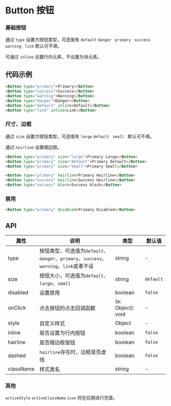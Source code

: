 
# Button 按钮

### 基础按钮

通过 `type` 设置方按钮类型，可选值有 `default` `danger ` `primary ` `success ` `warning ` `link` 默认可不填。

可通过 `inline` 设置行内元素，不设置为块元素。

## 代码示例
```html
<Button type="primary">Primary</Button>
<Button type="success">Success</Button>
<Button type="warning">Warning</Button>
<Button type="danger">Danger</Button>
<Button type="default" inline>Default</Button>
<Button type="link" inline>Link</Button>
```

### 尺寸、边框

通过 `size` 设置方按钮类型，可选值有 `large` `default ` `small ` 默认可不填。

通过 `hairline` 设置细边框。

```html
<Button type="primary" size="large">Primary Large</Button>
<Button type="primary" size="default">Primary Default</Button>
<Button type="primary" size="small">Primary Small</Button>

<Button type="primary" hairline>Primary Hairline</Button>
<Button type="success" hairline>Success Hairline</Button>
<Button type="success" block>Success block</Button>
```

### 禁用

```html
<Button type="primary" disabled>Primary Disabled</Button>
```

## API

属性 | 说明 | 类型 | 默认值
----|-----|------|------
| type    | 按钮类型，可选值为`default`、`danger`、`primary`、`success`、`warning`、`link`或者不设  | string | - |
| size    | 按钮大小，可选值为`default`、`large`、`small` | string | `default`|
| disabled   | 设置禁用  | boolean | `false`  |
| onClick    | 点击按钮的点击回调函数 | (e: Object): void | - |
| style    | 自定义样式 |   Object  | - |
| inline     | 是否设置为行内按钮  | boolean | `false` |
| hairline     | 是否细边框按钮  | boolean | `false` |
| dashed     | `hairline`存在时，边框是否虚线  | boolean | `false` |
| className |  样式类名 | string | - |

<!-- | activeStyle  | ~~点击反馈的自定义样式 (设为 false 时表示禁止点击反馈)~~ | {}/false | {} | -->
<!-- | activeClassName  | ~~点击反馈的自定义类名~~ | string |  | -->
<!-- | loading	   | ~~设置按钮载入状态~~	  | boolean	 | false | -->
<!-- | icon  | ~~可以是 [Icon]组件里内置的某个 icon 的 type 值，也可以是任意合法的 ReactElement (注意: `loading`设置后此项设置失效)~~ | `string`/`React.Element` | -  | -->

### 其他

`activeStyle` `activeClassName` `icon` 将在后期进行完善。
